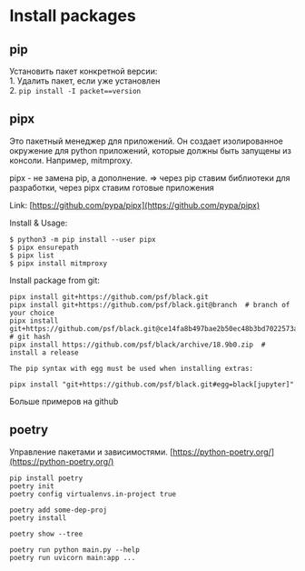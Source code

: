 # Install packages

## pip

Установить пакет конкретной версии:\
1\. Удалить пакет, если уже установлен\
2\. `pip install -I packet==version`

## pipx

Это пакетный менеджер для приложений. Он создает изолированное окружение для python приложений, которые должны быть запущены из консоли. Например, mitmproxy.&#x20;

pipx - не замена pip, а дополнение. => через pip ставим библиотеки для разработки, через pipx ставим готовые приложения

Link: [https://github.com/pypa/pipx](https://github.com/pypa/pipx)

Install & Usage:

```
$ python3 -m pip install --user pipx
$ pipx ensurepath
$ pipx list
$ pipx install mitmproxy
```

Install package from git:

```
pipx install git+https://github.com/psf/black.git
pipx install git+https://github.com/psf/black.git@branch  # branch of your choice
pipx install git+https://github.com/psf/black.git@ce14fa8b497bae2b50ec48b3bd7022573a59cdb1  # git hash
pipx install https://github.com/psf/black/archive/18.9b0.zip  # install a release

The pip syntax with egg must be used when installing extras:

pipx install "git+https://github.com/psf/black.git#egg=black[jupyter]"
```

Больше примеров на github

## poetry

Управление пакетами и зависимостями. [https://python-poetry.org/](https://python-poetry.org/)

```
pip install poetry
poetry init
poetry config virtualenvs.in-project true

poetry add some-dep-proj
poetry install

poetry show --tree

poetry run python main.py --help
poetry run uvicorn main:app ...
```
